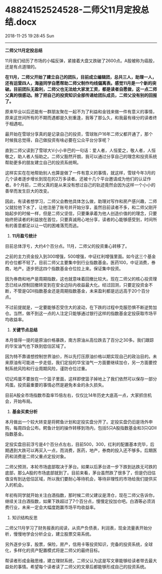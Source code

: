 # 48824152524528-二师父11月定投总结.docx

2018-11-25 19:28:45 Sun

----

__二师父11月定投总结__

11月我们经历了市场的小幅反弹，紧接着大盘又跌破了2600点。A股被称为癌股，还是有点道理的。

__在11月，二师父开始了建立自己的团队，目前成立编辑团，总共三人，助理一人，还有运营四人，海盗同学自愿帮助二师父制作均线偏离表。感觉11月是一个新的突破。目前团队无盈利，二师父也无法给大家发工资，都是读者自愿做，这一点二师父真的很感动。除了把自己的投资知识全部传递给团队成员，二师父没有别的回报了。__

原来毕业以后还能有一群朋友聚在一起不为了利益和金钱来做一件有意义的事情，原来这世间所有的不期而遇都是久别重逢，我等了那么久，和我最有缘分的读者终于相遇啦。

最开始在雪球分享真的是记录自己的投资，雪球账户16年二师父都开通了，那个时候我总觉得，自己做投资有啥必要在公众平台分享呢？

直到二师父读到了雪球大V小小辛巴的一句话：爱人者，人恒爱之，敬人者，人恒敬之，助人者人恒助之。二师父豁然开朗，我可以通过分享自己的理念和投资系统帮助更多的朋友建立自己的投资系统啊。

这样实实在在地帮助别人也算是做了一件有意义的事情，就这样，雪球今年3月的几个读者逐步增长到现在的2万多读者。还被十几个平台邀请成为他们的认证作者。8个月前，二师父真的是从来没有想过自己的轨迹竟然会因为这样一个小小的善举而发生巨大的改变。

因此，有读者想学习，二师父会教他具体怎么做，助理对写作和房产感兴趣，二师父就拉他下水了，让他注册了账号并开始分享，虽然目前读者不多，和二师父刚开始起步的时候一样，但是二师父坚信，只要秉承着为他人创造价值的的理念，只要始终把读者的利益放在首位，只要真诚用心地分享，读者的心能够感受到，时间所有的善意都足以让一切的困难落荒而逃。

1. __11月盈亏统计__

目前总体浮亏，大约4个百分点。11月，二师父的投资重心转移了。

之前的主力资金投入到300增强，500增强，中证红利增强里面。如今这三个基金的仓位都不轻了。目前二师父主要集中到行业指数基金。医药100，中证消费，券商，地产。逐步把这四个指数基金仓位拉上来。保证集中投资。

因为券商和地产是周期指数，这也就意味着回撤比较大。现在二师父的核心投资理念已经从控制回撤转变到在安全边际内收益最大化。经过回测，只要定投资金不断，不管是QDII指数基金还是周期指数基金，未来盈利都是远远高于20个百分点。

不过前提就是，一定要能够忍受住大的波动，在下跌的过程中克服恐惧不断逆势加仓。当然，做不到这一点的人注定只能够通过银行这样的指数基金定投获取市场平均收益率。

1. __关键节点总结__

本月值得一提的是原油价格暴跌，南方原油从高位跌去了百分之30多。我们跟踪的华宝油气也下跌到低估区域了。

因为特不靠谱想控制世界油价，所以先打压原油价格以期实现自己的政治目的。未来原油有可能进一步走低，我们定投的华宝油气一方面要继续加仓，另一方面要控制系统风险和行业周期风险，谨防仓位过重。

切记鸡蛋不要放在一个篮子里面，这样即使篮子掉地上了我们依然可以保存一部分鸡蛋。投资最重要的事情必然是避免本金的永久损失。

目前A股全市场指数市盈率15倍左右，仅仅比14年历史大底高一点，大家抓住机会，开始布局。

1. __基金买卖分析__

本月做出一个较大转变是将鳄鱼计划和定投实盘分开了。定投实盘仍旧是场外申购，每周四会公布。鳄鱼计划的操作转移到场内，包括5只A股指数基金和3只QDII指数基金。

定投实盘目前浮亏是4个百分点左右，目前500，300，红利的配置基本完毕，后期遇到大跌可以再买入一点，而消费，医药，地产，券商的投入还不够多。后期医药和消费是二师父重点定投对象。

二师父预测，本轮市场底部取决于茅台。如果以后茅台进一步下跌到达跌无可跌的底部，那么A股的市场底部就到了。目前来看，茅台虽然跌了很多了，但是仍旧估值没有到达低估区域，所以我们要耐心等待机会，等待非理性的市场给我们提供买入的机会。

年初有同学就开始关注白酒指数，那时候二师父建议是清仓，现在二师父告诉你，继续关注白酒指数，如果下跌超过了7个百分点，慢慢定投加仓吧。白酒等必须消费行业，未来一定会大幅度跑赢市场平均收益率。

1. 知识结构反思

二师父11月学习了财务报表的阅读，从资产负债表，利润表，现金流量表开始分析，慢慢地学会分析企业，建立股票交易系统。

另外逐步分享，股票，保险，房产，信用卡等投资知识，完备的投资系统，全球化，多样化的资产配置模式将是二师父的最终目标。

帮读者形成金融思维，建立理财系统，二师父认为这是写文章能够给读者带去最大益处的事情。希望每个读者读了二师父的文章后都能够形成自己的投资系统。

